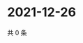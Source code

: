 # 2021-12-26

共 0 条

<!-- BEGIN WEIBO -->
<!-- 最后更新时间 Sun Dec 26 2021 06:11:08 GMT+0800 (China Standard Time) -->

<!-- END WEIBO -->
